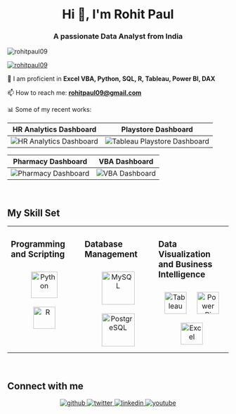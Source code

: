 <h1 align="center">Hi 👋, I'm Rohit Paul</h1>
<h3 align="center">A passionate Data Analyst from India</h3>

<p align="left"> <img src="https://komarev.com/ghpvc/?username=rohitpaul09&label=Profile%20views&color=0e75b6&style=flat" alt="rohitpaul09" /> </p>

<p align="left"> <a href="https://twitter.com/rohitpaul09" target="blank"><img src="https://img.shields.io/twitter/follow/rohitpaul09?logo=twitter&style=for-the-badge" alt="rohitpaul09" /></a> </p>

💬 I am proficient in **Excel VBA, Python, SQL, R, Tableau, Power BI, DAX**

📫 How to reach me: **rohitpaul09@gmail.com**

📊 Some of my recent works:

| HR Analytics Dashboard | Playstore Dashboard |
|:----------------------:|:-------------------:|
| ![HR Analytics Dashboard](https://drive.google.com/uc?id=1ezmZlb8-9MtoEvD3mcvo03rR9khdUQuX) | ![Tableau Playstore Dashboard](https://drive.google.com/uc?id=1AEHHI3M-NozP5ZwDBfuYxtWVOJ4GADmB) |

| Pharmacy Dashboard | VBA Dashboard |
|:------------------:|:-------------:|
| ![Pharmacy Dashboard](https://drive.google.com/uc?id=1RUxsHkBloDD8G1jdk_4eCa91IwLYsQ27) | ![VBA Dashboard](https://drive.google.com/uc?id=1e1tDgTUYFH69blDAJoJNLIS1YW5Mu7NK) |


<br/>  

## My Skill Set  
<table><tr><td valign="top" width="33%">



### Programming and Scripting  
<div align="center">  
<a href="https://www.python.org/" target="_blank"><img style="margin: 10px" src="https://profilinator.rishav.dev/skills-assets/python-original.svg" alt="Python" height="60" /></a>  
<a href="https://www.r-project.org/" target="_blank"><img style="margin: 10px" src="https://profilinator.rishav.dev/skills-assets/r.svg" alt="R" height="50" /></a>  
</div>

</td><td valign="top" width="33%">



### Database Management  
<div align="center">  
<a href="https://www.mysql.com/" target="_blank"><img style="margin: 10px" src="https://profilinator.rishav.dev/skills-assets/mysql-original-wordmark.svg" alt="MySQL" height="75" /></a>  
<a href="https://www.postgresql.org/" target="_blank"><img style="margin: 10px" src="https://profilinator.rishav.dev/skills-assets/postgresql-original-wordmark.svg" alt="PostgreSQL" height="75" /></a>  
</div>

</td><td valign="top" width="33%">



### Data Visualization and Business Intelligence  
<div align="center">  
<a href="https://www.tableau.com/" target="_blank"><img style="margin: 10px" src="https://profilinator.rishav.dev/skills-assets/tableau.svg" alt="Tableau" height="50" /></a>  
<a href="https://powerbi.microsoft.com/en-us/" target="_blank"><img style="margin: 10px" src="https://profilinator.rishav.dev/skills-assets/powerbi.png" alt="Power Bi" height="50" /></a>  
<a href="https://www.microsoft.com/en-in/microsoft-365/excel" target="_blank"><img style="margin: 10px" src="https://logos-download.com/wp-content/uploads/2020/06/Microsoft_Office_Excel_2013_Logo.png" alt="Excel" height="50" /></a>  
</div>


</td></tr></table>  

<br/> 

## Connect with me  
<div align="center">
<a href="https://github.com/rohitpaul09" target="_blank">
<img src=https://img.shields.io/badge/github-%2324292e.svg?&style=for-the-badge&logo=github&logoColor=white alt=github style="margin-bottom: 5px;" />
</a>
<a href="https://twitter.com/rohitpaul09" target="_blank">
<img src=https://img.shields.io/badge/twitter-%2300acee.svg?&style=for-the-badge&logo=twitter&logoColor=white alt=twitter style="margin-bottom: 5px;" />
</a>
<a href="https://linkedin.com/in/rohitpaul09" target="_blank">
<img src=https://img.shields.io/badge/linkedin-%231E77B5.svg?&style=for-the-badge&logo=linkedin&logoColor=white alt=linkedin style="margin-bottom: 5px;" />
</a>
<a href="https://www.youtube.com/@RohitPaulAnalytics" target="_blank">
<img src=https://img.shields.io/badge/youtube-%23EE4831.svg?&style=for-the-badge&logo=youtube&logoColor=white alt=youtube style="margin-bottom: 5px;" />
</a>  
</div>  
  



